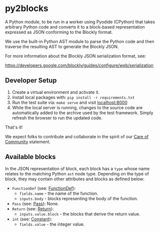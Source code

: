 # py2blocks

A Python module, to be run in a worker using Pyodide (CPython) that takes
arbitrary Python code and converts it to a block-based representation expressed
as JSON conforming to the Blockly format.

We use the built-in Python AST module to parse the Python code and then
traverse the resulting AST to generate the Blockly JSON.

For more information about the Blockly JSON serialization format, see:

https://developers.google.com/blockly/guides/configure/web/serialization


## Developer Setup

1. Create a virtual environment and activate it.
2. Install local packages with: `pip install -r requirements.txt`
3. Run the test suite via: `make serve` and visit
   [localhost:8000](http://localhost:8000/)
4. While the local server is running, changes to the source code are 
   automatically added to the archive used by the test framework. Simply
   refresh the browser to run the updated code.

That's it!

We expect folks to contribute and collaborate in the spirit of our
[Care of Community](./CODE_OF_CONDUCT.md) statement.

## Available blocks

In the JSON representation of block, each block has a `type` whose name relates
to the matching Python `ast` node type. Depending on the type of block, they
may contain other attributes and blocks as defined below:

* `FunctionDef` (see: 
  [FunctionDef](https://docs.python.org/3/library/ast.html#ast.FunctionDef)):
  - `fields.name` - the name of the function.
  - `inputs.body` - blocks representing the body of the function.
* `Pass` (see: [Pass](https://docs.python.org/3/library/ast.html#ast.Pass)):
  None.
* `Return` (see: 
  [Return](https://docs.python.org/3/library/ast.html#ast.Return)):
  - `inputs.value.block` - the blocks that derive the return value.
* `int` (see: 
  [Constant](https://docs.python.org/3/library/ast.html#ast.Constant)):
  - `fields.value` - the integer value.
